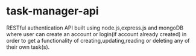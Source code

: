 # task-manager-api
RESTful authentication API built using node.js,express.js and mongoDB where user can create an account or login(if account already created) in order to get a functionality of creating,updating,reading or deleting any of their own task(s).
